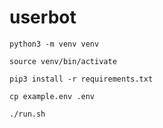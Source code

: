 # userbot

```
python3 -m venv venv

source venv/bin/activate

pip3 install -r requirements.txt

cp example.env .env

./run.sh

```

